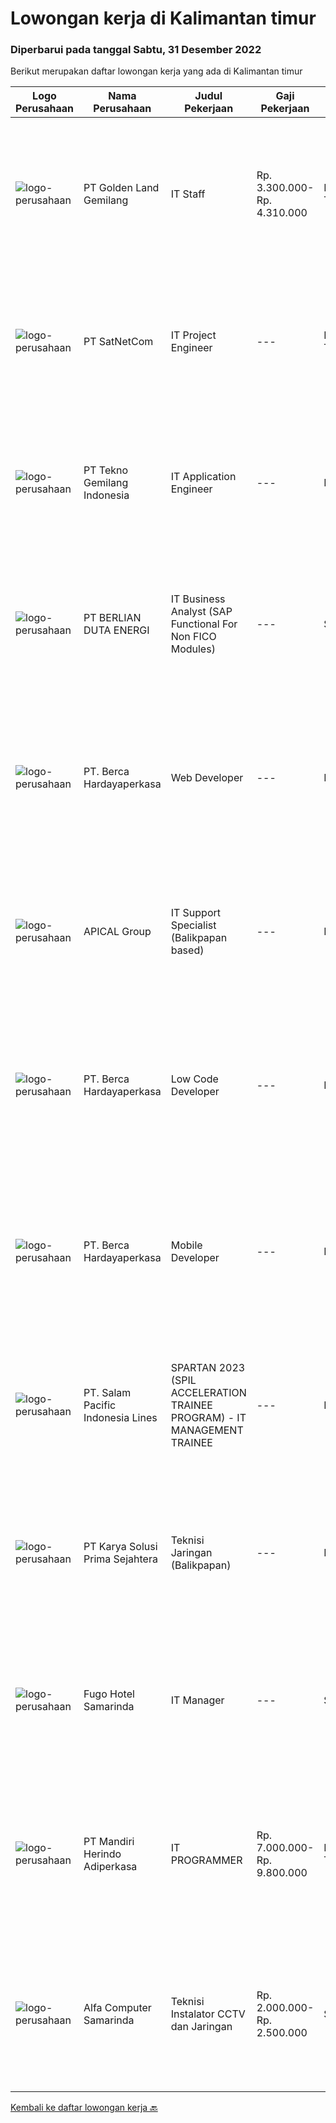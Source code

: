 
  # Lowongan kerja di Kalimantan timur

  ### Diperbarui pada tanggal Sabtu, 31 Desember 2022

  Berikut merupakan daftar lowongan kerja yang ada di Kalimantan timur

  |Logo Perusahaan | Nama Perusahaan | Judul Pekerjaan | Gaji Pekerjaan | Lokasi | Deskripsi | Tanggal diunggah | Pranala |
  | -------------- | --------------- | --------------- | --------- | --------- | -------------- | ------- | ----------- |
  |![logo-perusahaan](https://image-service-cdn.seek.com.au/9f80b94b91bed925b9cd63f34e448a5107fcd993/ee4dce1061f3f616224767ad58cb2fc751b8d2dc)|PT Golden Land Gemilang|IT Staff|Rp. 3.300.000-Rp. 4.310.000|Kutai Timur|KUALIFIKASI Usia Maks 35 Tahun. Menguasai sytem Windows, Mac, Linux dan Ms Office. Mempunyai inisiatif, kreatifitas dan efektifitas dalam pekerjaan....|Kamis, 29 Desember 2022|https://www.jobstreet.co.id/id/job/it-staff-4161132?token=0~d9a9902b-c61b-4433-82a3-32bb3d621c30&sectionRank=1&jobId=jobstreet-id-job-4161132|
|![logo-perusahaan](https://image-service-cdn.seek.com.au/6108f58b8d52b8e5523830ee4b11d6074377e515/ee4dce1061f3f616224767ad58cb2fc751b8d2dc)|PT SatNetCom|IT Project Engineer|---|Kalimantan Timur|Skills: Good Knowledge about IT System Good Knowledge of wire/wireless computer networking Good Knowledge about Electronic and Electrical System Good...|Kamis, 29 Desember 2022|https://www.jobstreet.co.id/id/job/it-project-engineer-4150094?token=0~d9a9902b-c61b-4433-82a3-32bb3d621c30&sectionRank=2&jobId=jobstreet-id-job-4150094|
|![logo-perusahaan](https://image-service-cdn.seek.com.au/21643bc2b50c51d01f52b559a63f527676049aee/ee4dce1061f3f616224767ad58cb2fc751b8d2dc)|PT Tekno Gemilang Indonesia|IT Application Engineer|---|Balikpapan|Responsibilities: Perform system maintenance, create system backups, monitor system performance Evaluate existing systems and provide technical...|Rabu, 28 Desember 2022|https://www.jobstreet.co.id/id/job/it-application-engineer-4142893?token=0~d9a9902b-c61b-4433-82a3-32bb3d621c30&sectionRank=3&jobId=jobstreet-id-job-4142893|
|![logo-perusahaan](https://image-service-cdn.seek.com.au/2e0e7904e622ca3f1662b944678fd6e1f9949997/ee4dce1061f3f616224767ad58cb2fc751b8d2dc)|PT BERLIAN DUTA ENERGI|IT Business Analyst (SAP Functional For Non FICO Modules)|---|Samarinda|Job Descriptions : Support non FICO modules. As a facilitator between systems and users, that can design and develop systems to be more effective and...|Minggu, 25 Desember 2022|https://www.jobstreet.co.id/id/job/it-business-analyst-sap-functional-for-non-fico-modules-4147395?token=0~d9a9902b-c61b-4433-82a3-32bb3d621c30&sectionRank=4&jobId=jobstreet-id-job-4147395|
|![logo-perusahaan](https://image-service-cdn.seek.com.au/6a76252207cfed561e664c874d4631f4aefd8409/ee4dce1061f3f616224767ad58cb2fc751b8d2dc)|PT. Berca Hardayaperkasa|Web Developer|---|Balikpapan|Deskripsi Pekerjaan: Membangun sistem/perangkat lunak sesuai dengan kebutuhan Pengembangan UI/UX lebih lanjut sesuai dengan kebutuhan sistem termasuk...|Minggu, 25 Desember 2022|https://www.jobstreet.co.id/id/job/web-developer-4147504?token=0~d9a9902b-c61b-4433-82a3-32bb3d621c30&sectionRank=5&jobId=jobstreet-id-job-4147504|
|![logo-perusahaan](https://image-service-cdn.seek.com.au/e69f75b57e24a78176feff907c1a3633341537fd/ee4dce1061f3f616224767ad58cb2fc751b8d2dc)|APICAL Group|IT Support Specialist (Balikpapan based)|---|Balikpapan|You are on a journey to join an exciting Company and be part of our success story to improve lives by developing resources sustainably. Here we offer...|Kamis, 22 Desember 2022|https://www.jobstreet.co.id/id/job/it-support-specialist-balikpapan-based-4153044?token=0~d9a9902b-c61b-4433-82a3-32bb3d621c30&sectionRank=6&jobId=jobstreet-id-job-4153044|
|![logo-perusahaan](https://image-service-cdn.seek.com.au/6a76252207cfed561e664c874d4631f4aefd8409/ee4dce1061f3f616224767ad58cb2fc751b8d2dc)|PT. Berca Hardayaperkasa|Low Code Developer|---|Balikpapan|Deskripsi Pekerjaan: Membangun sistem/perangkat lunak sesuai dengan kebutuhan Pengembangan UI/UX lebih lanjut sesuai dengan kebutuhan sistem termasuk...|Minggu, 25 Desember 2022|https://www.jobstreet.co.id/id/job/low-code-developer-4147525?token=0~d9a9902b-c61b-4433-82a3-32bb3d621c30&sectionRank=7&jobId=jobstreet-id-job-4147525|
|![logo-perusahaan](https://image-service-cdn.seek.com.au/6a76252207cfed561e664c874d4631f4aefd8409/ee4dce1061f3f616224767ad58cb2fc751b8d2dc)|PT. Berca Hardayaperkasa|Mobile Developer|---|Balikpapan|Deskripsi Pekerjaan: Membangun sistem/perangkat lunak sesuai dengan kebutuhan Pengembangan UI/UX lebih lanjut sesuai dengan kebutuhan sistem termasuk...|Minggu, 25 Desember 2022|https://www.jobstreet.co.id/id/job/mobile-developer-4147220?token=0~d9a9902b-c61b-4433-82a3-32bb3d621c30&sectionRank=8&jobId=jobstreet-id-job-4147220|
|![logo-perusahaan](https://image-service-cdn.seek.com.au/5540e9b59290cebacfff7858722d5ede593231d9/ee4dce1061f3f616224767ad58cb2fc751b8d2dc)|PT. Salam Pacific Indonesia Lines|SPARTAN 2023 (SPIL ACCELERATION TRAINEE PROGRAM) - IT MANAGEMENT TRAINEE|---|Pontianak|Calling for high achiever fresh graduates to join our trainee program. Enhance yourself by learning in the real world working environment. In this...|Sabtu, 17 Desember 2022|https://www.jobstreet.co.id/id/job/spartan-2023-spil-acceleration-trainee-program-it-management-trainee-4147984?token=0~d9a9902b-c61b-4433-82a3-32bb3d621c30&sectionRank=9&jobId=jobstreet-id-job-4147984|
|![logo-perusahaan](https://image-service-cdn.seek.com.au/bb0f2c313297f2db3d497466b95d7da85644edc0/ee4dce1061f3f616224767ad58cb2fc751b8d2dc)|PT Karya Solusi Prima Sejahtera|Teknisi Jaringan (Balikpapan)|---|Balikpapan|KUALIFIKASI Pendidikan minimal SMK Teknik Komputer &amp; Jaringan/D3 jurusan Telekomunikasi Memiliki pengalaman sebagai teknisi minimal 1 tahun ...|Jumat, 16 Desember 2022|https://www.jobstreet.co.id/id/job/teknisi-jaringan-balikpapan-4134498?token=0~d9a9902b-c61b-4433-82a3-32bb3d621c30&sectionRank=10&jobId=jobstreet-id-job-4134498|
|![logo-perusahaan](https://i.ibb.co/sqvTCh9/112815900-stock-vector-no-image-available-icon-flat-vector.webp)|Fugo Hotel Samarinda|IT Manager|---|Samarinda|Job Descriptions Responsible for developing and improving information and technology systems within a company. Responsible for all processes related...|Kamis, 15 Desember 2022|https://www.jobstreet.co.id/id/job/it-manager-4146127?token=0~d9a9902b-c61b-4433-82a3-32bb3d621c30&sectionRank=11&jobId=jobstreet-id-job-4146127|
|![logo-perusahaan](https://image-service-cdn.seek.com.au/9398c64f5747dce29bbd2764dab6c18d7ac2a2e3/ee4dce1061f3f616224767ad58cb2fc751b8d2dc)|PT Mandiri Herindo Adiperkasa|IT PROGRAMMER|Rp. 7.000.000-Rp. 9.800.000|Kalimantan Timur|Kualifikasi IT PROGRAMMER sbb:• Mempunyai pengalaman min 2th.- PHP (CODEIGNITER /LARAVEL)- DATABASE (MYSQL)- HTML , CSS, JAVASCRIPT- Disukai paham...|Rabu, 14 Desember 2022|https://www.jobstreet.co.id/id/job/it-programmer-4131586?token=0~d9a9902b-c61b-4433-82a3-32bb3d621c30&sectionRank=12&jobId=jobstreet-id-job-4131586|
|![logo-perusahaan](https://i.ibb.co/sqvTCh9/112815900-stock-vector-no-image-available-icon-flat-vector.webp)|Alfa Computer Samarinda|Teknisi Instalator CCTV dan Jaringan|Rp. 2.000.000-Rp. 2.500.000|Samarinda|Kualifikasi : Usia maksimal 35 tahun Tidak sedang kuliah Diutamakan yang mengerti jaringan listrik Dapat bekerjasama dengan team Domisili Samarinda,...|Senin, 12 Desember 2022|https://www.jobstreet.co.id/id/job/teknisi-instalator-cctv-dan-jaringan-4139954?token=0~d9a9902b-c61b-4433-82a3-32bb3d621c30&sectionRank=13&jobId=jobstreet-id-job-4139954|


  [Kembali ke daftar lowongan kerja 🔙](../README.md#daftar-lowongan-kerja)
  